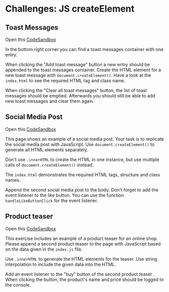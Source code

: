 # Challenges: JS createElement

## Toast Messages

Open this
[CodeSandbox](https://codesandbox.io/s/github/neuefische/web-exercises/tree/main/sessions/js-createelement/toast-messages?file=/js/index.js)

In the bottom right corner you can find a toast messages container with one entry.

When clicking the "Add toast message" button a new entry should be appended to the toast messages
container. Create the HTML element for a new toast message with `document.createElement()`. Have a
look at the `index.html` to see the required HTML tag and class name.

When clicking the "Clear all toast messages" button, the list of toast messages should be emptied.
Afterwards you should still be able to add new toast messages and clear them again.

## Social Media Post

Open this
[CodeSandbox](https://codesandbox.io/s/github/neuefische/web-exercises/tree/main/sessions/js-createelement/social-media-post?file=/js/index.js)

This page shows an example of a social media post. Your task is to replicate the social media post
with JavaScript. Use `document.createElement()` to generate all HTML elements separately.

Don't use `.innerHTML` to create the HTML in one instance, but use multiple calls of
`document.createElement()` instead.

The `index.html` demonstrates the required HTML tags, structure and class names.

Append the second social media post to the body. Don't forget to add the event listener to the like
button. You can use the function `handleLikeButtonClick` for the event listener.

## Product teaser

Open this
[CodeSandbox](https://codesandbox.io/s/github/neuefische/web-exercises/tree/main/sessions/js-createelement/product-teaser?file=/js/index.js)

This exercise includes an example of a product teaser for an online shop. Please append a second
product teaser to the page with JavaScript based on the data given in the `index.js` file.

Use `.innerHTML` to generate the HTML elements for the teaser. Use string interpolation to include
the given data into the HTML.

Add an event listener to the "buy" button of the second product teaser . When clicking the button,
the product's name and price should be logged to the console.
